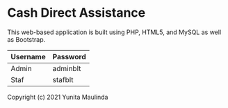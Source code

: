 # Cash Direct Assistance
This web-based application is built using PHP, HTML5, and MySQL as well as Bootstrap.
<p>
	<table>
		<thead>
			<th>Username</th>
			<th>Password</th>
		</thead>
		<tbody>
			<tr>
				<td>Admin</td>
				<td>adminblt</td>
			</tr>
			<tr>
				<td>Staf</td>
				<td>stafblt</td>
			</tr>
		</tbody>
	</table>
<p>
Copyright (c) 2021 Yunita Maulinda
